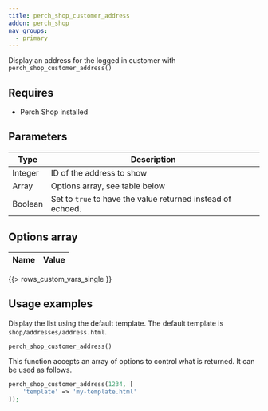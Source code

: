 ```yaml
---
title: perch_shop_customer_address
addon: perch_shop
nav_groups:
  - primary
---
```


Display an address for the logged in customer with `perch_shop_customer_address()`

## Requires

- Perch Shop installed

## Parameters

| Type | Description |
|-|-|
| Integer | ID of the address to show |
| Array   | Options array, see table below |
| Boolean | Set to `true` to have the value returned instead of echoed. |


## Options array

|Name|Value|
|-|-|
{{> rows_custom_vars_single }}

## Usage examples

Display the list using the default template. The default template is `shop/addresses/address.html`.

```php
perch_shop_customer_address()
```


This function accepts an array of options to control what is returned. It can be used as follows.

```php
perch_shop_customer_address(1234, [
    'template' => 'my-template.html'
]);
```
